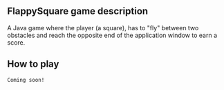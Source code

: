 ## FlappySquare game description

A Java game where the player (a square), has to "fly" between two obstacles and reach the opposite end of the application window to earn a score.

## How to play

`Coming soon!`
